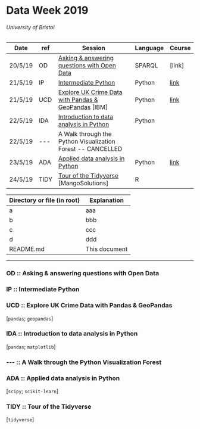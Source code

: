 # Data Week 2019
###### University of Bristol


| Date | ref | Session | Language | Course |
| --- | --- | --- | --- | --- |
| 20/5/19 | OD | [Asking & answering questions with Open Data](https://www.eventbrite.co.uk/e/asking-and-answering-questions-with-open-data-tickets-57979649693) | SPARQL | [link] |
| 21/5/19 | IP | [Intermediate Python](https://www.eventbrite.co.uk/e/intermediate-python-tickets-56975527336) | Python | [link](http://chryswoods.com/intermediate_python/README.html) |
| 21/5/19 | UCD | [Explore UK Crime Data with Pandas & GeoPandas](https://www.eventbrite.co.uk/e/explore-uk-crime-data-with-pandas-and-geopandas-tickets-56991346652) [IBM] | Python | [link](https://github.com/IBMDeveloperUK/geopandas-workshop) |
| 22/5/19 | IDA | [Introduction to data analysis in Python](https://www.eventbrite.co.uk/e/introduction-to-data-analysis-in-python-tickets-57387124434#) | Python |  |
| 22/5/19 | --- | A Walk through the Python Visualization Forest -- CANCELLED |  |  |
| 23/5/19 | ADA | [Applied data analysis in Python](https://www.eventbrite.co.uk/e/applied-data-analysis-in-python-tickets-57394621859) | Python | [link](https://milliams.gitlab.io/applied_data_analysis/) |
| 24/5/19 | TIDY | [Tour of the Tidyverse](https://www.eventbrite.co.uk/e/tour-of-the-tidyverse-tickets-58253135697#) [MangoSolutions] | R |  |






| Directory or file (in root) | Explanation |
| --- | --- |
| a | aaa |
| b | bbb |
| c | ccc |
| d | ddd |
| README.md | This document |


---

### OD :: Asking & answering questions with Open Data


### IP :: Intermediate Python


### UCD :: Explore UK Crime Data with Pandas & GeoPandas
[`pandas`; `geopandas`]


### IDA :: Introduction to data analysis in Python
[`pandas`; `matplotlib`]


### --- :: A Walk through the Python Visualization Forest


### ADA :: Applied data analysis in Python
[`scipy`; `scikit-learn`]


### TIDY :: Tour of the Tidyverse
[`tidyverse`]
